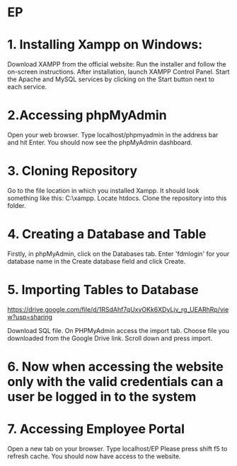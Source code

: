 # EP

# 1. Installing Xampp on Windows:

Download XAMPP from the official website:
Run the installer and follow the on-screen instructions.
After installation, launch XAMPP Control Panel.
Start the Apache and MySQL services by clicking on the Start button next to each service.

# 2.Accessing phpMyAdmin

Open your web browser.
Type localhost/phpmyadmin in the address bar and hit Enter.
You should now see the phpMyAdmin dashboard.

# 3. Cloning Repository

Go to the file location in which you installed Xampp.
It should look something like this: C:\xampp.
Locate htdocs.
Clone the repository into this folder.

# 4. Creating a Database and Table

Firstly, in phpMyAdmin, click on the Databases tab.
Enter 'fdmlogin' for your database name in the Create database field and click Create.

# 5. Importing Tables to Database
https://drive.google.com/file/d/1RSdAhf7qUxvOKk6XDyLjv_rg_UEARhRp/view?usp=sharing

Download SQL file.
On PHPMyAdmin access the import tab.
Choose file you downloaded from the Google Drive link.
Scroll down and press import.

# 6. Now when accessing the website only with the valid credentials can a user be logged in to the system

# 7. Accessing Employee Portal

Open a new tab on your browser.
Type localhost/EP
Please press shift f5 to refresh cache.
You should now have access to the website.
